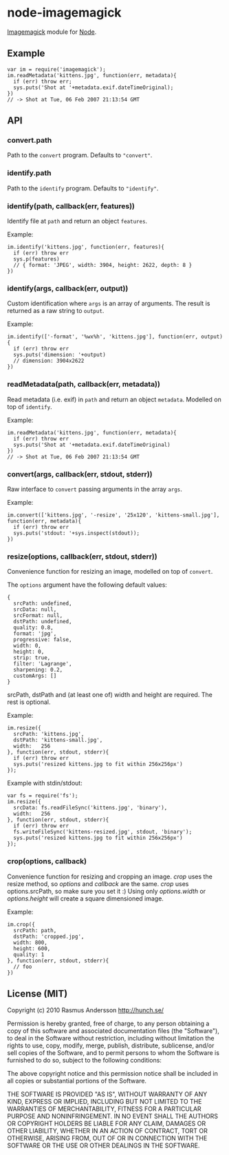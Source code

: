 # node-imagemagick

[Imagemagick](http://www.imagemagick.org/) module for [Node](http://nodejs.org/).

## Example

    var im = require('imagemagick');
    im.readMetadata('kittens.jpg', function(err, metadata){
      if (err) throw err;
      sys.puts('Shot at '+metadata.exif.dateTimeOriginal);
    })
    // -> Shot at Tue, 06 Feb 2007 21:13:54 GMT

## API

### convert.path

Path to the `convert` program. Defaults to `"convert"`.

### identify.path

Path to the `identify` program. Defaults to `"identify"`.

### identify(path, callback(err, features))

Identify file at `path` and return an object `features`.

Example:

    im.identify('kittens.jpg', function(err, features){
      if (err) throw err
      sys.p(features)
      // { format: 'JPEG', width: 3904, height: 2622, depth: 8 }
    })

### identify(args, callback(err, output))

Custom identification where `args` is an array of arguments. The result is returned as a raw string to `output`.

Example:

    im.identify(['-format', '%wx%h', 'kittens.jpg'], function(err, output){
      if (err) throw err
      sys.puts('dimension: '+output)
      // dimension: 3904x2622
    })

### readMetadata(path, callback(err, metadata))

Read metadata (i.e. exif) in `path` and return an object `metadata`. Modelled on top of `identify`.

Example:

    im.readMetadata('kittens.jpg', function(err, metadata){
      if (err) throw err
      sys.puts('Shot at '+metadata.exif.dateTimeOriginal)
    })
    // -> Shot at Tue, 06 Feb 2007 21:13:54 GMT


### convert(args, callback(err, stdout, stderr))

Raw interface to `convert` passing arguments in the array `args`.

Example:

    im.convert(['kittens.jpg', '-resize', '25x120', 'kittens-small.jpg'], 
    function(err, metadata){
      if (err) throw err
      sys.puts('stdout: '+sys.inspect(stdout));
    })

### resize(options, callback(err, stdout, stderr))

Convenience function for resizing an image, modelled on top of `convert`.

The `options` argument have the following default values:

    {
      srcPath: undefined,
      srcData: null,
      srcFormat: null,
      dstPath: undefined,
      quality: 0.8,
      format: 'jpg',
      progressive: false,
      width: 0,
      height: 0,
      strip: true,
      filter: 'Lagrange',
      sharpening: 0.2,
      customArgs: []
    }

srcPath, dstPath and (at least one of) width and height are required. The rest is optional.

Example:

    im.resize({
      srcPath: 'kittens.jpg',
      dstPath: 'kittens-small.jpg',
      width:   256
    }, function(err, stdout, stderr){
      if (err) throw err
      sys.puts('resized kittens.jpg to fit within 256x256px')
    });

Example with stdin/stdout:

    var fs = require('fs');
    im.resize({
      srcData: fs.readFileSync('kittens.jpg', 'binary'),
      width:   256
    }, function(err, stdout, stderr){
      if (err) throw err
      fs.writeFileSync('kittens-resized.jpg', stdout, 'binary');
      sys.puts('resized kittens.jpg to fit within 256x256px')
    });

### crop(options, callback) ###
Convenience function for resizing and cropping an image. _crop_ uses the resize method, so _options_ and _callback_ are the same. _crop_ uses options.srcPath, so make sure you set it :) Using only _options.width_ or _options.height_ will create a square dimensioned image.

Example:

    im.crop({
      srcPath: path,
      dstPath: 'cropped.jpg',
      width: 800,
      height: 600,
      quality: 1
    }, function(err, stdout, stderr){
      // foo
    })
    

## License (MIT)

Copyright (c) 2010 Rasmus Andersson <http://hunch.se/>

Permission is hereby granted, free of charge, to any person obtaining a copy
of this software and associated documentation files (the "Software"), to deal
in the Software without restriction, including without limitation the rights
to use, copy, modify, merge, publish, distribute, sublicense, and/or sell
copies of the Software, and to permit persons to whom the Software is
furnished to do so, subject to the following conditions:

The above copyright notice and this permission notice shall be included in
all copies or substantial portions of the Software.

THE SOFTWARE IS PROVIDED "AS IS", WITHOUT WARRANTY OF ANY KIND, EXPRESS OR
IMPLIED, INCLUDING BUT NOT LIMITED TO THE WARRANTIES OF MERCHANTABILITY,
FITNESS FOR A PARTICULAR PURPOSE AND NONINFRINGEMENT. IN NO EVENT SHALL THE
AUTHORS OR COPYRIGHT HOLDERS BE LIABLE FOR ANY CLAIM, DAMAGES OR OTHER
LIABILITY, WHETHER IN AN ACTION OF CONTRACT, TORT OR OTHERWISE, ARISING FROM,
OUT OF OR IN CONNECTION WITH THE SOFTWARE OR THE USE OR OTHER DEALINGS IN
THE SOFTWARE.
